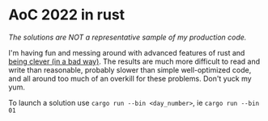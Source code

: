 # AoC 2022 in rust
_The solutions are NOT a representative sample of my production code._

I'm having fun and messing around with advanced features of rust and [being clever (in a bad way)](https://github.com/dwmkerr/hacker-laws#kernighans-law). The results are much more difficult to read and write than reasonable, probably slower than simple well-optimized code, and all around too much of an overkill for these problems. Don't yuck my yum.

To launch a solution use `cargo run --bin <day_number>`, ie `cargo run --bin 01`
